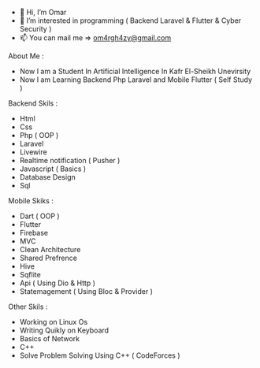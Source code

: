 - 👋 Hi, I’m Omar
- 👀 I’m interested in programming ( Backend Laravel & Flutter & Cyber Security )
- 📫 You can mail me => om4rgh4zy@gmail.com

About Me :

  - Now I am a Student In Artificial Intelligence In Kafr El-Sheikh Unevirsity
  - Now I am Learning Backend Php Laravel and Mobile Flutter ( Self Study )

Backend Skils : 

  - Html
  - Css
  - Php ( OOP )
  - Laravel
  - Livewire
  - Realtime notification ( Pusher )
  - Javascript ( Basics )
  - Database Design
  - Sql


Mobile Skiks :

  - Dart ( OOP )
  - Flutter
  - Firebase
  - MVC
  - Clean Architecture
  - Shared Prefrence
  - Hive
  - Sqflite
  - Api ( Using Dio & Http )
  - Statemagement ( Using Bloc & Provider )

Other Skils :

  - Working on Linux Os
  - Writing Quikly on Keyboard
  - Basics of Network
  - C++
  - Solve Problem Solving Using C++ ( CodeForces )

<!---
P-A-NN-D-A/P-A-NN-D-A is a ✨ special ✨ repository because its `README.md` (this file) appears on your GitHub profile.
You can click the Preview link to take a look at your changes.
--->
